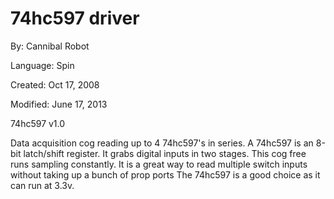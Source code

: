 # 74hc597 driver

By: Cannibal Robot

Language: Spin

Created: Oct 17, 2008

Modified: June 17, 2013

74hc597 v1.0

Data acquisition cog reading up to 4 74hc597's in series. A 74hc597 is an 8-bit latch/shift register. It grabs digital inputs in two stages. This cog free runs sampling constantly. It is a great way to read multiple switch inputs without taking up a bunch of prop ports The 74hc597 is a good choice as it can run at 3.3v.
